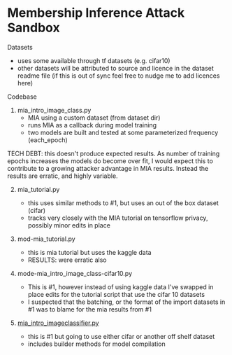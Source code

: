 # Membership Inference Attack Sandbox

Datasets
* uses some available through tf datasets (e.g. cifar10)
* other datasets will be attributed to source and licence in the dataset readme file (if this is out of sync feel free to nudge me to add licences here)


Codebase 

1. mia_intro_image_class.py
   * MIA using a custom dataset (from dataset dir)
   * runs MIA as a callback during model training
   * two models are built and tested at some parameterized frequency (each_epoch)

TECH DEBT: this doesn't produce expected results. As number of training epochs increases the models do become over fit, 
I would expect this to contribute to a growing attacker advantage in MIA results. Instead the results are erratic, 
and highly variable.


2. mia_tutorial.py
   * this uses similar methods to #1, but uses an out of the box dataset (cifar)
   * tracks very closely with the MIA tutorial on tensorflow privacy, possibly minor edits in place

3. mod-mia_tutorial.py
   * this is mia tutorial but uses the kaggle data
   * RESULTS: were erratic also

4. mode-mia_intro_image_class-cifar10.py
   * This is #1, however instead of using kaggle data I've swapped in place edits for the tutorial script that use the cifar 10 datasets
   * I suspected that the batching, or the format of the import datasets in #1 was to blame for the mia results from #1

5. [mia_intro_imageclassifier.py](mia_intro_imageclassifier.py)
   * this is #1 but going to use either cifar or another off shelf dataset
   * includes builder methods for model compilation